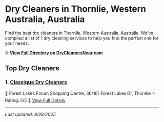# Dry Cleaners in Thornlie, Western Australia, Australia

Find the best dry cleaners in Thornlie, Western Australia, Australia. We've compiled a list of 1 dry cleaning services to help you find the perfect one for your needs.

🌐 **[View Full Directory on DryCleanersNear.com](https://drycleanersnear.com/city/Australia/Western%20Australia/Thornlie)**

## Top Dry Cleaners

### 1. [Classique Dry Cleaners](https://drycleanersnear.com/dryCleaner/68ad16281d9ee695c9252dd2/classique-dry-cleaners)
📍 Forest Lakes Forum Shopping Centre, 36/101 Forest Lakes Dr, Thornlie
⭐ Rating: 5/5
🔗 [View Full Details](https://drycleanersnear.com/dryCleaner/68ad16281d9ee695c9252dd2/classique-dry-cleaners)


---

*Last updated: 8/28/2025*
